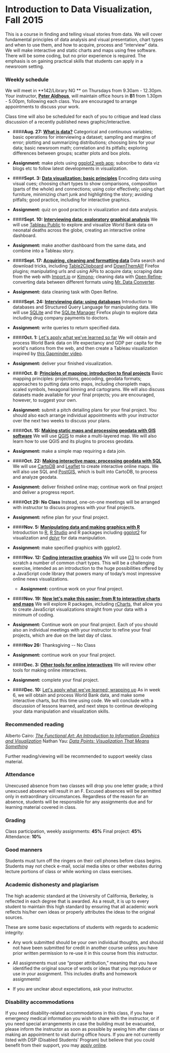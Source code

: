 
# Introduction to Data Visualization, Fall 2015

This is a course in finding and telling visual stories from data. We will cover fundamental principles of data analysis and visual presentation, chart types and when to use them, and how to acquire, process and “interview” data. We will make interactive and static charts and maps using free software. There will be some coding, but no prior experience is required. The emphasis is on gaining practical skills that students can apply in a newsroom setting.

### Weekly schedule

We will meet in **142/Library NG ** on Thursdays from 9.30am - 12.30pm. Your instructor, [**Peter Aldhous**](http://www.peteraldhous.com/), will maintain office hours in **B1** from 1.30pm - 5.00pm, following each class. You are encouraged to arrange appointments to discuss your work.

Class time will also be scheduled for each of you to critique and lead class discussion of a recently published news graphic/interactive.

 - ####**Aug. 27:**	[**What is data?**](week1.html)
Categorical and continuous variables; basic operations for interviewing a dataset; sampling and margins of error; plotting and summarizing distributions; choosing bins for your data; basic newsroom math; correlation and its pitfalls; exploring differences between groups; scatter plots and box plots.

  - **Assignment:** make plots using [ggplot2 web app](http://rweb.stat.ucla.edu/ggplot2/); subscribe to data viz blogs etc to follow latest developments in visualization.

- ####**Sept. 3:** 	[**Data visualization: basic principles**](week2.html)
Encoding data using visual cues; choosing chart types to show comparisons, composition (parts of the whole) and connections; using color effectively; using chart furniture, minimizing chart junk and highlighting the story; avoiding pitfalls; good practice, including for interactive graphics.

 - **Assignment:** quiz on good practice in visualization and data analysis.


- ####**Sept. 10:** [**Interviewing data: exploratory graphical analysis**](week3.html)
We will use [Tableau Public](http://www.tableausoftware.com/public/) to explore and visualize World Bank data on neonatal deaths across the globe, creating an interactive online dashboard.

 - **Assignment:** make another dashboard from the same data, and combine into a Tableau story.


-  ####**Sept. 17:** [**Acquiring, cleaning and formatting data**](week4.html)
Data search and download tricks, including [Table2Clipboard](https://addons.mozilla.org/en-US/firefox/addon/dafizilla-table2clipboard/) and [DownThemAll!](https://addons.mozilla.org/en-US/firefox/addon/downthemall/) Firefox plugins; manipulating urls and using APIs to acquire data; scraping data from the web with [Import.io](https://import.io/) or [Kimono](https://www.kimonolabs.com/); cleaning data with [Open Refine](http://openrefine.org/); converting data between different formats using [Mr. Data Converter](http://shancarter.github.io/mr-data-converter/).

 - **Assignment:** data cleaning task with Open Refine.


- ####**Sept. 24:** [**Interviewing data: using databases**](week5.html)
Introduction to databases and Structured Query Language for manipulating data. We will use [SQLite](http://sqlite.org/) and the [SQLite Manager](https://addons.mozilla.org/en-US/firefox/addon/sqlite-manager/) Firefox plugin to explore data including drug company payments to doctors.

 - **Assignment:** write queries to return specified data.


- ####**Oct. 1:** [Let's apply what we've learned so far](week6.html)
We will obtain and process World Bank data on life expectancy and GDP per capita for the world's nations from the web, and then create a Tableau visualization inspired by [this Gapminder video](http://www.gapminder.org/videos/200-years-that-changed-the-world-bbc/).

 - **Assignment:** deliver your finished visualization.


-  ####**Oct. 8:**	[**Principles of mapping; introduction to final projects**](week7.html)
Basic mapping principles:  projections, geocoding, geodata formats; approaches to putting data onto maps, including choropleth maps, scaled symbols, hexagonal binning and cartograms. We will also discuss datasets made available for your final projects; you are encouraged, however, to suggest your own.

 - **Assignment:** submit a pitch detailing plans for your final project. You should also each arrange individual appointments with your instructor over the next two weeks to discuss your plans.


- ####**Oct. 15:** [**Making static maps and processing geodata with GIS software**](week8.html)
We will use [QGIS](http://qgis.org/en/site/) to make a multi-layered map. We will also learn how to use QGIS and its plugins to process geodata.

 - **Assignment:** make a simple map requiring a data join.


-  ####**Oct. 22:** [**Making interactive maps; processing geodata with SQL**](week9.html)
We will use [CartoDB](https://cartodb.com/) and [Leaflet](http://leafletjs.com/) to create interactive online maps. We will also use SQL and [PostGIS](http://postgis.net/), which is built into CartoDB, to process and analyze geodata.

 - **Assignment:** deliver finished online map; continue work on final project and deliver a progress report.


-  ####**Oct 29:**	**No Class**
Instead, one-on-one meetings will be arranged with instructor to discuss progress with your final projects.

 - **Assignment:** refine plan for your final project.


- ####**Nov. 5:**	[**Manipulating data and making graphics with R**](week11.html)
Introduction to [R](http://www.r-project.org/), [R Studio](http://www.rstudio.com/) and R packages including [ggplot2](http://ggplot2.org/) for visualization and [dplyr](https://cran.rstudio.com/web/packages/dplyr/vignettes/introduction.html) for data manipulation.

 -  **Assignment:** make specified graphics with ggplot2.


- ####**Nov. 12:** [**Coding interactive graphics**](week12.html)
We will use [D3](http://d3js.org/) to code from scratch a number of common chart types. This will be a challenging exercise, intended as an introduction to the huge possibilities offered by a JavaScript code library that powers many of today’s most impressive online news visualizations.

  -  **Assignment:** continue work on your final project.


- ####**Nov. 19:**	[**Now let's make this easier: from R to interactive charts and maps**](week13.html)
We will explore R packages, including [rCharts](http://rcharts.io/), that allow you to create JavaScript visualizations straight from your data with a minimum of coding.
 
 -  **Assignment:** Continue work on your final project. Each of you should also an individual meetings with your instructor to refine your final projects, which are due on the last day of class.


- ####**Nov 26:** Thanksgiving -- No Class

 - **Assignment:** continue work on your final project.


- ####**Dec. 3:** [**Other tools for online interactives**](week14.html)
We will review other tools for making online interactives.

 - **Assignment:** complete your final project.


- ####**Dec. 10:** [Let's apply what we've learned; wrapping up](week15.html)
As in week 6, we will obtain and process World Bank data, and make some interactive charts, but this time using code. We will conclude with a discussion of lessons learned, and next steps to continue developing your data manipulation and visualization skills.


### Recommended reading

Alberto Cairo: [*The Functional Art: An Introduction to Information Graphics and Visualization*](http://www.amazon.com/The-Functional-Art-introduction-visualization/dp/0321834739/)
Nathan Yau: [*Data Points: Visualization That Means Something*](http://www.amazon.com/Data-Points-Visualization-Means-Something/dp/111846219X)

Further reading/viewing will be recommended to support weekly class material.

### Attendance

Unexcused absence from two classes will drop you one letter grade; a third unexcused absence will result in an F. Excused absences will be permitted only in extraordinary circumstances. Regardless of the reason for an absence, students will be responsible for any assignments due and for learning material covered in class.

### Grading

Class participation, weekly assignments: **45%**
Final project: **45%**
Attendance:	**10%**

### Good manners

Students must turn off the ringers on their cell phones before class begins. Students may not check e-mail, social media sites or other websites during lecture portions of class or while working on class exercises.

### Academic dishonesty and plagiarism

The high academic standard at the University of California, Berkeley, is reflected in each degree that is awarded. As a result, it is up to every student to maintain this high standard by ensuring that all academic work reflects his/her own ideas or properly attributes the ideas to the original sources.

These are some basic expectations of students with regards to academic integrity:

- Any work submitted should be your own individual thoughts, and should not have been submitted for credit in another course unless you have prior written permission to re-use it in this course from this instructor.

- All assignments must use “proper attribution,” meaning that you have identified the original source of words or ideas that you reproduce or use in your assignment. This includes drafts and homework assignments!

- If you are unclear about expectations, ask your instructor.

### Disability accommodations

If you need disability-related accommodations in this class, if you have emergency medical information you wish to share with the instructor, or if you need special arrangements in case the building must be evacuated, please inform the instructor as soon as possible by seeing him after class or making an appointment to visit during office hours. If you are not currently listed with DSP (Disabled Students’ Program) but believe that you could benefit from their support, you may [apply online](http://dsp.berkeley.edu/).





